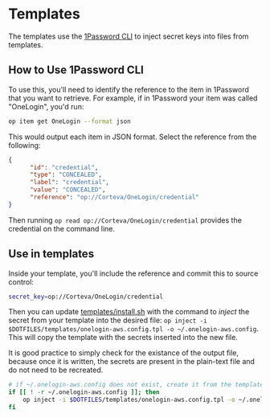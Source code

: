 # Templates

The templates use the [1Password CLI](https://developer.1password.com/docs/cli/get-started) to inject secret keys into files from templates.

## How to Use 1Password CLI
To use this, you'll need to identify the reference to the item in 1Password that you want to retrieve. For example, if in 1Password your item was called "OneLogin", you'd run:

```sh
op item get OneLogin --format json
```

This would output each item in JSON format. Select the reference from the following:

```json
{
      "id": "credential",
      "type": "CONCEALED",
      "label": "credential",
      "value": "CONCEALED",
      "reference": "op://Corteva/OneLogin/credential"
}
```

Then running `op read op://Corteva/OneLogin/credential` provides the credential on the command line.

## Use in templates

Inside your template, you'll include the reference and commit this to source control:

```sh
secret_key=op://Corteva/OneLogin/credential
```

Then you can update [templates/install.sh](./install.sh) with the command to *inject* the secret from your template into the desired file: `op inject -i $DOTFILES/templates/onelogin-aws.config.tpl -o ~/.onelogin-aws.config`. This will copy the template with the secrets inserted into the new file.

It is good practice to simply check for the existance of the output file, because once it is written, the secrets are present in the plain-text file and do not need to be recreated.

```sh
# if ~/.onelogin-aws.config does not exist, create it from the template
if [[ ! -r ~/.onelogin-aws.config ]]; then
	op inject -i $DOTFILES/templates/onelogin-aws.config.tpl -o ~/.onelogin-aws.config
fi
```